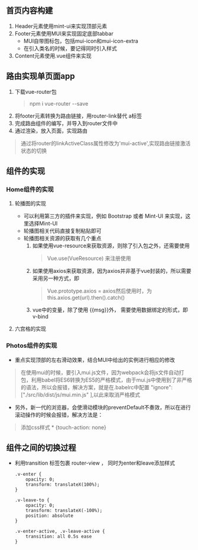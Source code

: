 ## 首页内容构建

1. Header元素使用mint-ui来实现顶部元素
2. Footer元素使用MUI来实现固定底部tabbar
    + MUI自带图标包，包括mui-icon和mui-icon-extra
    + 在引入类名的时候，要记得同时引入样式
3. Content元素使用.vue组件来实现

## 路由实现单页面app
1. 下载vue-router包
    > npm i vue-router --save
2. 将footer元素转换为路由链接，用router-link替代 a标签
3. 完成路由组件的编写，并导入到router文件中
4. 通过渲染，放入页面，实现路由
> 通过将router的linkActiveClass属性修改为'mui-active',实现路由链接激活状态的切换

## 组件的实现

### Home组件的实现
1. 轮播图的实现
    + 可以利用第三方的插件来实现，例如 Bootstrap 或者 Mint-UI 来实现，这里选择Mint-UI
    + 轮播图相关代码直接复制粘贴即可
    + 轮播图相关资源的获取有几个重点
        1. 如果使用vue-resource来获取资源，则除了引入包之外，还需要使用 
            > Vue.use(VueResource)
        来注册使用
        2. 如果使用axios来获取资源，因为axios并非基于vue封装的，所以需要采用另一种方式，即 
            > Vue.prototype.axios = axios然后使用时，为   
            > this.axios.get(url).then().catch()
        3. vue中的变量，除了使用 {{msg}}外， 需要使用数据绑定的形式，即v-bind

2. 六宫格的实现

### Photos组件的实现

+ 重点实现顶部的左右滑动效果，结合MUI中给出的实例进行相应的修改
> 在使用mui的时候，要引入mui.js文件，因为webpack会将js文件自动打包，利用babel将ES6转换为ES5的严格模式，由于mui.js中使用到了非严格的语法，所以会报错，解决方案，就是在.babelrc中配置  "ignore": ["./src/lib/dist/js/mui.min.js" ],以此来取消严格模式
+ 另外，新一代的浏览器，会使滑动模块的preventDefault不奏效，所以在进行滚动操作的时候会报错，解决方法是：
> 添加css样式 * {touch-action: none}



## 组件之间的切换过程
+ 利用transition 标签包裹 router-view ， 同时为enter和leave添加样式
    ```
    .v-enter {
        opacity: 0;
        transform: translateX(100%);
    }

    .v-leave-to {
        opacity: 0;
        transform: translateX(-100%);
        position: absolute
    }

    .v-enter-active, .v-leave-active {
        transition: all 0.5s ease
    }
    ```
